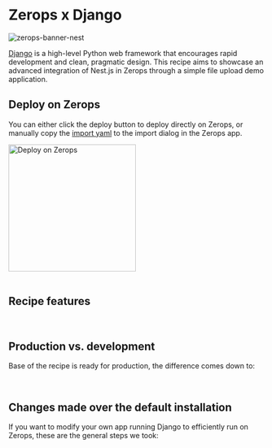 # Zerops x Django

![zerops-banner-nest](https://github.com/zeropsio/recipe-nestjs/assets/1303561/6df332f1-9564-4a73-81a8-e3ae20b0a392)

[Django](https://www.djangoproject.com/) is a high-level Python web framework that encourages rapid development and clean, pragmatic design. This recipe aims to showcase an advanced integration of Nest.js in Zerops through a simple file upload demo application.

## Deploy on Zerops
You can either click the deploy button to deploy directly on Zerops, or manually copy the [import yaml](https://github.com/zeropsio/recipe-nestjs/blob/main/zerops-project-import.yml) to the import dialog in the Zerops app.

<a href="https://app.zerops.io/recipe/django-backend">
    <img width="250" alt="Deploy on Zerops" src="https://github.com/zeropsio/recipe-laravel-jetstream/assets/1303561/21cf77dd-cded-4e41-8e76-24540a809ccc">
</a>

<br/>
<br/>

## Recipe features

<br/>

## Production vs. development

Base of the recipe is ready for production, the difference comes down to:

<br/>

## Changes made over the default installation

If you want to modify your own app running Django to efficiently run on Zerops, these are the general steps we took:
